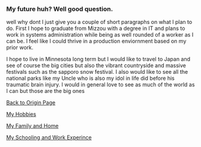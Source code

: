 ### My future huh? Well good question.

well why dont I just give you a couple of short paragraphs on what I plan to do. First I hope to graduate from Mizzou with a degree in IT and plans to work in systems administration while being as well rounded of a worker as I can be. I feel like I could thrive in a production enviornment based on my prior work.

I hope to live in Minnesota long term but I would like to travel to Japan and see of course the big cities but also the vibrant countryside and massive festivals such as the sapporo snow festival. I also would like to see all the national parks like my Uncle who is also my idol in life did before his traumatic brain injury. I would in general love to see as much of the world as I can but those are the big ones


[Back to Origin Page](README.md) 

[My Hobbies](Hobbies.md) 

[My Family and Home](Family&Home.md) 

[My Schooling and Work Experince](Work&SchoolExperience.md)